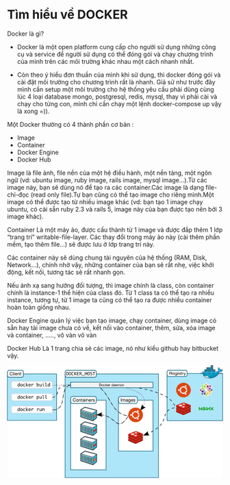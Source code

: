 # Tìm hiểu về DOCKER

Docker là gì?

- Docker là một open platform cung cấp cho người sử dụng những công cụ và service để người sử dụng có thể đóng gói và chạy chương trình của mình trên các môi trường khác nhau một cách nhanh nhất.

- Còn theo ý hiểu đơn thuần của mình khi sử dụng, thì docker đóng gói và cài đặt môi trường cho chương trình rất là nhanh. Giả sử như trước đây mình cần setup một môi trường cho hệ thống yêu cầu phải dùng cùng lúc 4 loại database mongo, postgresql, redis, mysql, thay vì phải cài và chạy cho từng con, mình chỉ cần chạy một lệnh docker-compose up vậy là xong =)).


Một Docker thường có 4 thành phần cơ bản :

- Image
- Container
- Docker Engine
- Docker Hub


Image là file ảnh, file nền của một hệ điều hành, một nền tảng, một ngôn ngữ (vd: ubuntu image, ruby image, rails image, mysql image…).Từ các image này, bạn sẽ dùng nó để tạo ra các container.Các image là dạng file-chỉ-đọc (read only file).Tự bạn cũng có thể tạo image cho riêng mình.Một image có thể được tạo từ nhiều image khác (vd: bạn tạo 1 image chạy ubuntu, có cài sẵn ruby 2.3 và rails 5, image này của bạn được tạo nên bởi 3 image khác).

Container Là một máy ảo, được cấu thành từ 1 image và được đắp thêm 1 lớp “trang trí” writable-file-layer. Các thay đổi trong máy ảo này (cài thêm phần mềm, tạo thêm file…) sẽ được lưu ở lớp trang trí này.

Các container này sẽ dùng chung tài nguyên của hệ thống (RAM, Disk, Network…), chính nhờ vậy, những container của bạn sẽ rất nhẹ, việc khởi động, kết nối, tương tác sẽ rất nhanh gọn.

Nếu ánh xạ sang hướng đối tượng, thì image chính là class, còn container chính là instance-1 thể hiện của class đó. Từ 1 class ta có thể tạo ra nhiều instance, tương tự, từ 1 image ta cũng có thể tạo ra được nhiều container hoàn toàn giống nhau.

Docker Engine quản lý việc bạn tạo image, chạy container, dùng image có sẵn hay tải image chưa có về, kết nối vào container, thêm, sửa, xóa image và container, ....., vô vàn vô vàn

Docker Hub Là 1 trang chia sẻ các image, nó như kiểu github hay bitbucket vậy.

![](../media/docker.png)